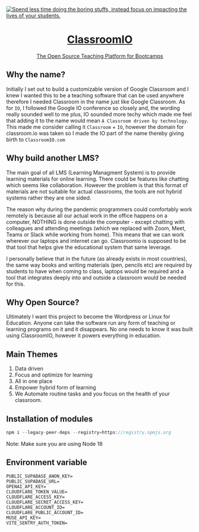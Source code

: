 <a href="https://classroomio.com/">
  <img alt="Spend less time doing the boring stuffs, instead focus on impacting the lives of your students." src="https://classroomio.com/classroomio-opengraph-image.png" />
  <h1 align="center">ClassroomIO</h1>
  <p align="center">The Open Source Teaching Platform for Bootcamps</p>
</a>

## Why the name?

Initially I set out to build a customizable version of Google Classroom and I knew I wanted this to be a teaching software that can be used anywhere therefore I needed Classroom in the name just like Google Classroom. As for `IO`, I followed the Google IO conference so closely and, the wording really sounded well to me plus, IO sounded more techy which made me feel that adding it to the name would mean `A Classroom driven by technology`. This made me consider calling it `Classroom` + `IO`, however the domain for classroom.io was taken so I made the IO part of the name thereby giving birth to `ClassroomIO.com`

## Why build another LMS?

The main goal of all LMS (Learning Managment System) is to provide learning materials for online learning. There could be features like chatting which seems like collaboration. However the problem is that this format of materials are not suitable for actual classrooms, the tools are not hybrid systems rather they are one sided.

The reason why during the pandemic programmers could comfortably work remotely is because all our actual work in the office happens on a computer, NOTHING is done outside the computer - except chatting with colleagues and attending meetings (which we replaced with Zoom, Meet, Teams or Slack while working from home). This means that we can work wherever our laptops and internet can go. Classroomio is supposed to be that tool that helps give the educational system that same leverage.

I personally believe that in the future (as already exists in most countries), the same way books and writing materials (pen, pencils etc) are required by students to have when coming to class, laptops would be required and a tool that integrates deeply into and outside a classroom would be needed for this.

## Why Open Source?

Ultimately I want this project to become the Wordpress or Linux for Education. Anyone can take the software run any form of teaching or learning programs on it and it disappears. No one needs to know it was built using ClassroomIO, however it powers everything in education.

## Main Themes

1. Data driven
2. Focus and optimize for learning
3. All in one place
4. Empower hybrid form of learning
5. We Automate routine tasks and you focus on the health of your classroom.

## Installation of modules

```js
npm i --legacy-peer-deps --registry=https://registry.npmjs.org
```

Note: Make sure you are using Node 18

## Environment variable

```env
PUBLIC_SUPABASE_ANON_KEY=
PUBLIC_SUPABASE_URL=
OPENAI_API_KEY=
CLOUDFLARE_TOKEN_VALUE=
CLOUDFLARE_ACCESS_KEY=
CLOUDFLARE_SECRET_ACCESS_KEY=
CLOUDFLARE_ACCOUNT_ID=
CLOUDFLARE_PUBLIC_ACCOUNT_ID=
MUSE_API_KEY=
VITE_SENTRY_AUTH_TOKEN=
```
